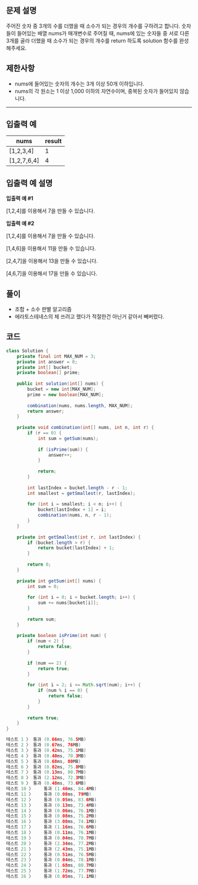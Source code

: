 ## **문제 설명**

주어진 숫자 중 3개의 수를 더했을 때 소수가 되는 경우의 개수를 구하려고 합니다. 숫자들이 들어있는 배열 nums가 매개변수로 주어질 때, nums에 있는 숫자들 중 서로 다른 3개를 골라 더했을 때 소수가 되는 경우의 개수를 return 하도록 solution 함수를 완성해주세요.

## 제한사항

- nums에 들어있는 숫자의 개수는 3개 이상 50개 이하입니다.
- nums의 각 원소는 1 이상 1,000 이하의 자연수이며, 중복된 숫자가 들어있지 않습니다.

---

## 입출력 예

| nums | result |
| --- | --- |
| [1,2,3,4] | 1 |
| [1,2,7,6,4] | 4 |

## 입출력 예 설명

**입출력 예 #1**

[1,2,4]를 이용해서 7을 만들 수 있습니다.

**입출력 예 #2**

[1,2,4]를 이용해서 7을 만들 수 있습니다.

[1,4,6]을 이용해서 11을 만들 수 있습니다.

[2,4,7]을 이용해서 13을 만들 수 있습니다.

[4,6,7]을 이용해서 17을 만들 수 있습니다.

## 풀이

- 조합 + 소수 판별 알고리즘
- 에라토스테네스의 체 쓰려고 했다가 적절한건 아닌거 같아서 빼버렸다.

## 코드

```java
class Solution {
    private final int MAX_NUM = 3;
    private int answer = 0;
    private int[] bucket;
    private boolean[] prime;
    
    public int solution(int[] nums) {
        bucket = new int[MAX_NUM];
        prime = new boolean[MAX_NUM];
        
        combination(nums, nums.length, MAX_NUM);
        return answer;
    }
    
    private void combination(int[] nums, int n, int r) {
        if (r == 0) {
            int sum = getSum(nums);
            
            if (isPrime(sum)) {
                answer++;
            }
            
            return;
        }
        
        int lastIndex = bucket.length - r - 1;
        int smallest = getSmallest(r, lastIndex);
        
        for (int i = smallest; i < n; i++) {
            bucket[lastIndex + 1] = i;
            combination(nums, n, r - 1);
        }
    }
    
    private int getSmallest(int r, int lastIndex) {
        if (bucket.length > r) {
            return bucket[lastIndex] + 1;
        }
        
        return 0;
    }
    
    private int getSum(int[] nums) {
        int sum = 0;
        
        for (int i = 0; i < bucket.length; i++) {
            sum += nums[bucket[i]];
        }
        
        return sum;
    }
    
    private boolean isPrime(int num) {
        if (num < 2) {
            return false;
        }
        
        if (num == 2) {
            return true;
        }
        
        for (int i = 2; i <= Math.sqrt(num); i++) {
            if (num % i == 0) {
                return false;
            }
        }
        
        return true;
    }
}

테스트 1 〉	통과 (0.66ms, 76.5MB)
테스트 2 〉	통과 (0.67ms, 76MB)
테스트 3 〉	통과 (0.42ms, 75.1MB)
테스트 4 〉	통과 (0.40ms, 70.3MB)
테스트 5 〉	통과 (0.68ms, 80MB)
테스트 6 〉	통과 (0.82ms, 75.8MB)
테스트 7 〉	통과 (0.13ms, 80.7MB)
테스트 8 〉	통과 (2.12ms, 72.3MB)
테스트 9 〉	통과 (0.48ms, 73.6MB)
테스트 10 〉	통과 (1.46ms, 84.4MB)
테스트 11 〉	통과 (0.08ms, 79MB)
테스트 12 〉	통과 (0.05ms, 83.6MB)
테스트 13 〉	통과 (0.13ms, 73.4MB)
테스트 14 〉	통과 (0.06ms, 76.1MB)
테스트 15 〉	통과 (0.08ms, 75.2MB)
테스트 16 〉	통과 (3.08ms, 74.1MB)
테스트 17 〉	통과 (1.16ms, 76.6MB)
테스트 18 〉	통과 (0.11ms, 76.1MB)
테스트 19 〉	통과 (0.04ms, 70.7MB)
테스트 20 〉	통과 (2.34ms, 77.2MB)
테스트 21 〉	통과 (2.43ms, 75.1MB)
테스트 22 〉	통과 (0.51ms, 76.5MB)
테스트 23 〉	통과 (0.04ms, 78.1MB)
테스트 24 〉	통과 (1.68ms, 80.7MB)
테스트 25 〉	통과 (1.72ms, 77.7MB)
테스트 26 〉	통과 (0.05ms, 71.1MB)
```